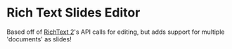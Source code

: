 # Rich Text Slides Editor
Based off of [RichText 2](https://droc101.github.io/rich-text-editor)'s API calls for editing, but adds support for multiple 'documents' as slides!
